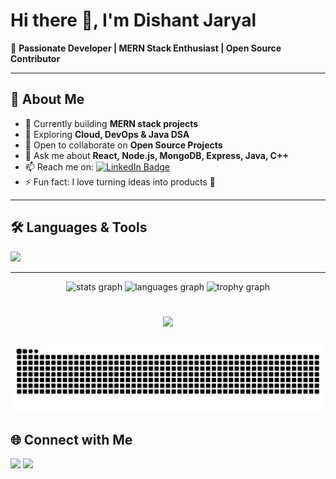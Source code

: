 # Hi there 👋, I'm Dishant Jaryal  

🌟 **Passionate Developer | MERN Stack Enthusiast | Open Source Contributor**  

---

## 🚀 About Me
- 🔭 Currently building **MERN stack projects**  
- 🌱 Exploring **Cloud, DevOps & Java DSA**  
- 👯 Open to collaborate on **Open Source Projects**  
- 💬 Ask me about **React, Node.js, MongoDB, Express, Java, C++**  
- 📫 Reach me on: [![LinkedIn Badge](https://img.shields.io/badge/-DishantJaryal-blue?style=flat-square&logo=Linkedin&logoColor=white)](https://linkedin.com/in/dishantjaryal)  
- ⚡ Fun fact: I love turning ideas into products 🚀  

---

## 🛠️ Languages & Tools
<p align="left">
  <img src="https://skillicons.dev/icons?i=html,css,js,react,nodejs,express,mongodb,java,cpp,git,github,vscode,tailwind" />
</p>

---


<div align="center">
  <img src="https://github-readme-stats.vercel.app/api?username=Dishantjaryal1&hide_title=false&hide_rank=true&show_icons=true&include_all_commits=true&count_private=true&disable_animations=false&theme=dracula&locale=en&hide_border=false" height="150" alt="stats graph"  />
  <img src="https://github-readme-stats.vercel.app/api/top-langs?username=Dishantjaryal1&locale=en&hide_title=false&layout=compact&card_width=320&langs_count=5&theme=dracula&hide_border=false" height="150" alt="languages graph"  />
  <img src="https://github-profile-trophy.vercel.app?username=Dishantjaryal1&theme=dracula" height="150" alt="trophy graph"  />
</div>

###

<br clear="both">

<div align="center">
  <img src="https://visitor-badge.laobi.icu/badge?page_id=Dishantjaryal1.Dishantjaryal1&"  />
</div>

###

<img src="https://raw.githubusercontent.com/Dishantjaryal1/Dishantjaryal1/output/snake.svg" alt="Snake animation" />

## 🌐 Connect with Me
<p>
  <a href="https://linkedin.com/in/dishantjaryal"><img src="https://img.shields.io/badge/LinkedIn-DishantJaryal-blue?style=flat-square&logo=linkedin"></a>
  <a href="mailto:dishantjaryal1@gmail.com"><img src="https://img.shields.io/badge/Email-DishantJaryal-red?style=flat-square&logo=gmail&logoColor=white"></a>
</p>


